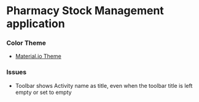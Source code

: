 # Pharmacy Stock Management application

### Color Theme

- [Material.io Theme](https://material.io/resources/color/#!/?view.left=0&view.right=0&primary.color=212121&secondary.color=62A3BB)

### Issues

- Toolbar shows Activity name as title, even when the toolbar title is left empty or set to empty